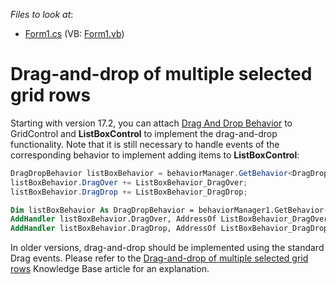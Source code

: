 <!-- default file list -->
*Files to look at*:

* [Form1.cs](./CS/Form1.cs) (VB: [Form1.vb](./VB/Form1.vb))
<!-- default file list end -->
# Drag-and-drop of multiple selected grid rows


<p>Starting with version 17.2, you can attach <a href="https://documentation.devexpress.com/WindowsForms/118656/Common-Features/Behaviors/Drag-And-Drop-Behavior">Drag And Drop Behavior</a> to GridControl and <strong>ListBoxControl</strong> to implement the drag-and-drop functionality. Note that it is still necessary to handle events of the corresponding behavior to implement adding items to <strong>ListBoxControl</strong>:</p>


```cs
DragDropBehavior listBoxBehavior = behaviorManager.GetBehavior<DragDropBehavior>(this.listBoxControl);
listBoxBehavior.DragOver += ListBoxBehavior_DragOver;
listBoxBehavior.DragDrop += ListBoxBehavior_DragDrop; 
```




```vb
Dim listBoxBehavior As DragDropBehavior = behaviorManager1.GetBehavior(Of DragDropBehavior)(Me.listBoxControl1)
AddHandler listBoxBehavior.DragOver, AddressOf ListBoxBehavior_DragOver
AddHandler listBoxBehavior.DragDrop, AddressOf ListBoxBehavior_DragDrop
```


<p>In older versions, drag-and-drop should be implemented using the standard Drag events. Please refer to the <a href="https://www.devexpress.com/Support/Center/p/A1445">Drag-and-drop of multiple selected grid rows</a> Knowledge Base article for an explanation.<strong> </strong></p>

<br/>


